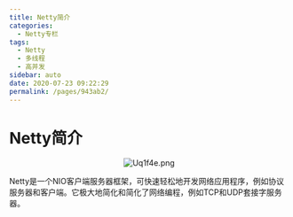 ```yaml
---
title: Netty简介
categories: 
  - Netty专栏
tags: 
  - Netty
  - 多线程
  - 高并发
sidebar: auto
date: 2020-07-23 09:22:29
permalink: /pages/943ab2/
---
```


# Netty简介

<p align="center">
  <img src="https://s1.ax1x.com/2020/07/23/Uq1f4e.png" alt="Uq1f4e.png" border="0" />
</p>

Netty是一个NIO客户端服务器框架，可快速轻松地开发网络应用程序，例如协议服务器和客户端。它极大地简化和简化了网络编程，例如TCP和UDP套接字服务器。

<!-- more -->